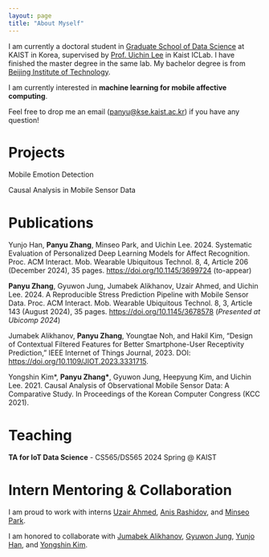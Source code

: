 ```yaml
---
layout: page 
title: "About Myself"
---
```


I am currently a doctoral student in [Graduate School of Data Science](https://ie.kaist.ac.kr/) at KAIST in Korea, supervised by [Prof. Uichin Lee](http://ic.kaist.ac.kr/wiki/wiki.cgi?UichinLee) in Kaist ICLab. I have finished the master degree in the same lab. My bachelor degree is from [Beijing Institute of Technology](https://english.bit.edu.cn/). 

I am currently interested in **machine learning for mobile affective computing**.

Feel free to drop me an email (panyu@kse.kaist.ac.kr) if you have any question! 


# Projects

Mobile Emotion Detection 

Causal Analysis in Mobile Sensor Data 


# Publications

Yunjo Han, **Panyu Zhang**, Minseo Park, and Uichin Lee. 2024. Systematic Evaluation of Personalized Deep Learning Models for Affect Recognition. Proc. ACM Interact. Mob. Wearable Ubiquitous Technol. 8, 4, Article 206 (December 2024), 35 pages. https://doi.org/10.1145/3699724 (to-appear)

**Panyu Zhang**, Gyuwon Jung, Jumabek Alikhanov, Uzair Ahmed, and Uichin Lee. 2024. A Reproducible Stress Prediction Pipeline with Mobile Sensor Data. Proc. ACM Interact. Mob. Wearable Ubiquitous Technol. 8, 3, Article 143 (August 2024), 35 pages. https://doi.org/10.1145/3678578 (*Presented at Ubicomp 2024*)

Jumabek Alikhanov, **Panyu Zhang**, Youngtae Noh, and Hakil Kim, “Design of Contextual Filtered Features for Better Smartphone-User Receptivity Prediction,” IEEE Internet of Things Journal, 2023. DOI: https://doi.org/10.1109/JIOT.2023.3331715.

Yongshin Kim\*, **Panyu Zhang\***, Gyuwon Jung, Heepyung Kim, and Uichin Lee. 2021. Causal Analysis of Observational Mobile Sensor Data: A Comparative Study. In Proceedings of the Korean Computer Congress (KCC 2021).

<!-- # Collaboration

I am proud to have worked with interns Uzair Ahmed, Minseo Park, and Anis Rashidov. 
I am fortunate enough to have worked with Jumabek Alikhanov and Gyuwon Jung and received insights from them. -->

# Teaching
**TA for IoT Data Science** - CS565/DS565 2024 Spring @ KAIST

# Intern Mentoring & Collaboration
I am proud to work with interns [Uzair Ahmed](https://www.linkedin.com/in/uziahmd/?originalSubdomain=pk), [Anis Rashidov](https://www.linkedin.com/in/anis-rashidov-414016156/?originalSubdomain=kr), and [Minseo Park](https://www.linkedin.com/in/minseo-park-0529bb131/?originalSubdomain=kr).

I am honored to collaborate with [Jumabek Alikhanov](https://github.com/Jumabek), [Gyuwon Jung](https://gw-jung.github.io/), [Yunjo Han](https://www.linkedin.com/in/yunjo-han-667987320/?originalSubdomain=kr), and [Yongshin Kim](https://yong-shin.github.io/).

